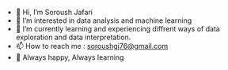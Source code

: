 - 👋 Hi, I’m Soroush Jafari
- 👀 I’m interested in data analysis and machine learning
- 🌱 I’m currently learning and experiencing diffrent ways of data exploration and data interpretation.
- 📫 How to reach me : soroushgj76@gmail.com
- 💞️ Always happy, Always learning


<!---
soroushgj/soroushgj is a ✨ special ✨ repository because its `README.md` (this file) appears on your GitHub profile.
You can click the Preview link to take a look at your changes.
--->
